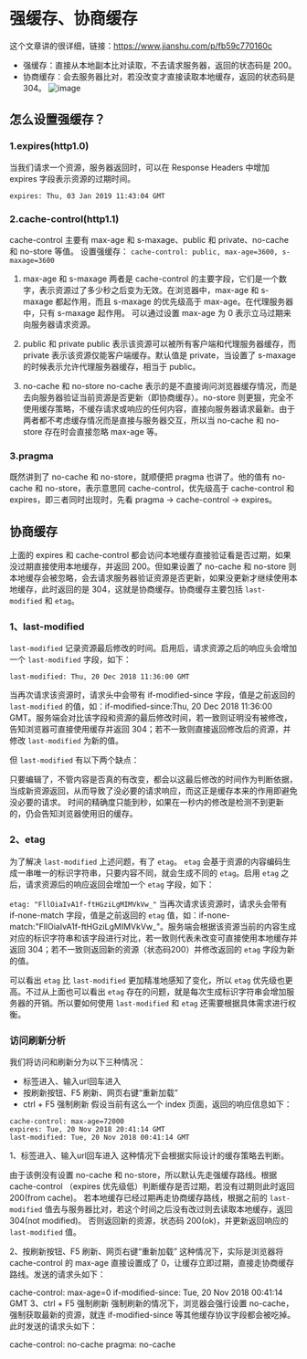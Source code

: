 # 强缓存、协商缓存

这个文章讲的很详细，链接：<https://www.jianshu.com/p/fb59c770160c>

* 强缓存：直接从本地副本比对读取，不去请求服务器，返回的状态码是 200。
* 协商缓存：会去服务器比对，若没改变才直接读取本地缓存，返回的状态码是 304。
![image](https://qianduan.shop/static/images/24_1.webp)

## 怎么设置强缓存？

### 1.expires(http1.0)

当我们请求一个资源，服务器返回时，可以在 Response Headers 中增加 expires 字段表示资源的过期时间。

`expires: Thu, 03 Jan 2019 11:43:04 GMT`

### 2.cache-control(http1.1)

cache-control 主要有 max-age 和 s-maxage、public 和 private、no-cache 和 no-store 等值。
设置强缓存：
```cache-control: public, max-age=3600, s-maxage=3600```

1. max-age 和 s-maxage
两者是 cache-control 的主要字段，它们是一个数字，表示资源过了多少秒之后变为无效。在浏览器中，max-age 和 s-maxage 都起作用，而且 s-maxage 的优先级高于 max-age。在代理服务器中，只有 s-maxage 起作用。 可以通过设置 max-age 为 0 表示立马过期来向服务器请求资源。

2. public 和 private
public 表示该资源可以被所有客户端和代理服务器缓存，而 private 表示该资源仅能客户端缓存。默认值是 private，当设置了 s-maxage 的时候表示允许代理服务器缓存，相当于 public。

3. no-cache 和 no-store
no-cache 表示的是不直接询问浏览器缓存情况，而是去向服务器验证当前资源是否更新（即协商缓存）。no-store 则更狠，完全不使用缓存策略，不缓存请求或响应的任何内容，直接向服务器请求最新。由于两者都不考虑缓存情况而是直接与服务器交互，所以当 no-cache 和 no-store 存在时会直接忽略 max-age 等。

### 3.pragma

既然讲到了 no-cache 和 no-store，就顺便把 pragma 也讲了。他的值有 no-cache 和 no-store，表示意思同 cache-control，优先级高于 cache-control 和 expires，即三者同时出现时，先看 pragma -> cache-control -> expires。

## 协商缓存

上面的 expires 和 cache-control 都会访问本地缓存直接验证看是否过期，如果没过期直接使用本地缓存，并返回 200。但如果设置了 no-cache 和 no-store 则本地缓存会被忽略，会去请求服务器验证资源是否更新，如果没更新才继续使用本地缓存，此时返回的是 304，这就是协商缓存。协商缓存主要包括 `last-modified` 和 `etag`。

### 1、last-modified

`last-modified` 记录资源最后修改的时间。启用后，请求资源之后的响应头会增加一个 `last-modified` 字段，如下：

`last-modified: Thu, 20 Dec 2018 11:36:00 GMT`

当再次请求该资源时，请求头中会带有 if-modified-since 字段，值是之前返回的 `last-modified` 的值，如：if-modified-since:Thu, 20 Dec 2018 11:36:00 GMT。服务端会对比该字段和资源的最后修改时间，若一致则证明没有被修改，告知浏览器可直接使用缓存并返回 304；若不一致则直接返回修改后的资源，并修改 `last-modified` 为新的值。

但 `last-modified` 有以下两个缺点：

只要编辑了，不管内容是否真的有改变，都会以这最后修改的时间作为判断依据，当成新资源返回，从而导致了没必要的请求响应，而这正是缓存本来的作用即避免没必要的请求。
时间的精确度只能到秒，如果在一秒内的修改是检测不到更新的，仍会告知浏览器使用旧的缓存。

### 2、etag

为了解决 `last-modified` 上述问题，有了 `etag`。 `etag` 会基于资源的内容编码生成一串唯一的标识字符串，只要内容不同，就会生成不同的 `etag`。启用 `etag` 之后，请求资源后的响应返回会增加一个 `etag` 字段，如下：

`etag: "FllOiaIvA1f-ftHGziLgMIMVkVw_"`
当再次请求该资源时，请求头会带有 if-none-match 字段，值是之前返回的 `etag` 值，如：if-none-match:"FllOiaIvA1f-ftHGziLgMIMVkVw_"。服务端会根据该资源当前的内容生成对应的标识字符串和该字段进行对比，若一致则代表未改变可直接使用本地缓存并返回 304；若不一致则返回新的资源（状态码200）并修改返回的 `etag` 字段为新的值。

可以看出 `etag` 比 `last-modified` 更加精准地感知了变化，所以 `etag` 优先级也更高。不过从上面也可以看出 `etag` 存在的问题，就是每次生成标识字符串会增加服务器的开销。所以要如何使用 `last-modified` 和 `etag` 还需要根据具体需求进行权衡。

### 访问刷新分析

我们将访问和刷新分为以下三种情况：

* 标签进入、输入url回车进入
* 按刷新按钮、F5 刷新、网页右键“重新加载”
* ctrl + F5 强制刷新
假设当前有这么一个 index 页面，返回的响应信息如下：

```
cache-control: max-age=72000
expires: Tue, 20 Nov 2018 20:41:14 GMT
last-modified: Tue, 20 Nov 2018 00:41:14 GMT
```

1、标签进入、输入url回车进入
这种情况下会根据实际设计的缓存策略去判断。

由于该例没有设置 no-cache 和 no-store，所以默认先走强缓存路线。根据 cache-control （expires 优先级低）判断缓存是否过期，若没有过期则此时返回 200(from cache)。
若本地缓存已经过期再走协商缓存路线，根据之前的 `last-modified` 值去与服务器比对，若这个时间之后没有改过则去读取本地缓存，返回 304(not modified)。
否则返回新的资源，状态码 200(ok)，并更新返回响应的 `last-modified` 值。

2、按刷新按钮、F5 刷新、网页右键“重新加载”
这种情况下，实际是浏览器将 cache-control 的 max-age 直接设置成了 0，让缓存立即过期，直接走协商缓存路线。发送的请求头如下：

cache-control: max-age=0
if-modified-since: Tue, 20 Nov 2018 00:41:14 GMT
3、ctrl + F5 强制刷新
强制刷新的情况下，浏览器会强行设置 no-cache，强制获取最新的资源，就连 if-modified-since 等其他缓存协议字段都会被吃掉。此时发送的请求头如下：

cache-control: no-cache
pragma: no-cache
